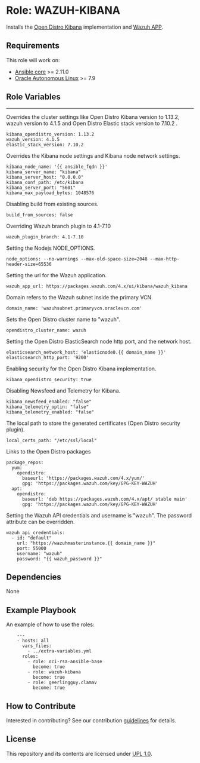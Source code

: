 Role: WAZUH-KIBANA
=========
Installs the [Open Distro Kibana](https://opendistro.github.io/for-elasticsearch-docs/docs/kibana/) 
implementation and [Wazuh APP](https://github.com/wazuh/wazuh-kibana-app).

Requirements
------------
This role will work on:

- [Ansible core](https://docs.ansible.com/ansible-core/devel/index.html) >= 2.11.0
- [Oracle Autonomous Linux](https://www.oracle.com/linux/autonomous-linux/) >= 7.9

Role Variables
--------------
---
Overrides the cluster settings like Open Distro Kibana version to 1.13.2, wazuh version to 4.1.5 and Open Distro Elastic
stack version to 7.10.2 .
```
kibana_opendistro_version: 1.13.2
wazuh_version: 4.1.5
elastic_stack_version: 7.10.2
```

Overrides the Kibana node settings and Kibana node network settings.
```
kibana_node_name: '{{ ansible_fqdn }}'
kibana_server_name: "kibana"
kibana_server_host: "0.0.0.0"
kibana_conf_path: /etc/kibana
kibana_server_port: "5601"
kibana_max_payload_bytes: 1048576
```

Disabling build from existing sources.
``` 
build_from_sources: false
```

Overriding Wazuh branch plugin to 4.1-7.10
```
wazuh_plugin_branch: 4.1-7.10
```

Setting the Nodejs NODE_OPTIONS.
```
node_options: --no-warnings --max-old-space-size=2048 --max-http-header-size=65536
```

Setting the url for the Wazuh application.
```
wazuh_app_url: https://packages.wazuh.com/4.x/ui/kibana/wazuh_kibana
```

Domain refers to the Wazuh subnet inside the primary VCN.
```
domain_name: 'wazuhsubnet.primaryvcn.oraclevcn.com'
```

Sets the Open Distro cluster name to "wazuh".
```
opendistro_cluster_name: wazuh
```

Setting the Open Distro ElasticSearch node http port, and the network host.
```
elasticsearch_network_host: 'elasticnode0.{{ domain_name }}'
elasticsearch_http_port: '9200'
```

Enabling security for the Open Distro Kibana implementation.
```
kibana_opendistro_security: true
```

Disabling Newsfeed and Telemetry for Kibana.
```
kibana_newsfeed_enabled: "false"
kibana_telemetry_optin: "false"
kibana_telemetry_enabled: "false"
```

The local path to store the generated certificates (Open Distro security plugin).
```
local_certs_path: "/etc/ssl/local"
```

Links to the Open Distro packages
```
package_repos:
  yum:
    opendistro:
      baseurl: 'https://packages.wazuh.com/4.x/yum/'
      gpg: 'https://packages.wazuh.com/key/GPG-KEY-WAZUH'
  apt:
    opendistro:
      baseurl: 'deb https://packages.wazuh.com/4.x/apt/ stable main'
      gpg: 'https://packages.wazuh.com/key/GPG-KEY-WAZUH'
```

Setting the Wazuh API credentials and username is "wazuh". The password attribute can be overridden.
```
wazuh_api_credentials:
  - id: "default"
    url: "https://wazuhmasterinstance.{{ domain_name }}"
    port: 55000
    username: "wazuh"
    password: "{{ wazuh_password }}"
```

Dependencies
------------
None

Example Playbook
----------------

An example of how to use the roles:
```
    ---
    - hosts: all
      vars_files: 
        - ../extra-variables.yml
      roles: 
        - role: oci-rsa-ansible-base
          become: true
        - role: wazuh-kibana
          become: true
        - role: geerlingguy.clamav
          become: true
```


## How to Contribute
Interested in contributing?  See our contribution [guidelines](CONTRIBUTE.md) for details.

## License
This repository and its contents are licensed under [UPL 1.0](https://opensource.org/licenses/UPL).